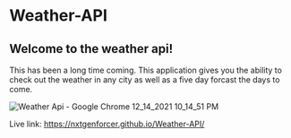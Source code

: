 # Weather-API

## Welcome to the weather api!

This has been a long time coming.
This application gives you the ability to check out the weather in any city as well as a five day forcast the days to come.

![Weather Api - Google Chrome 12_14_2021 10_14_51 PM](https://user-images.githubusercontent.com/84356164/146116573-bec506fd-1cba-429e-b8a1-c46c607f5a1a.png)

Live link: https://nxtgenforcer.github.io/Weather-API/
